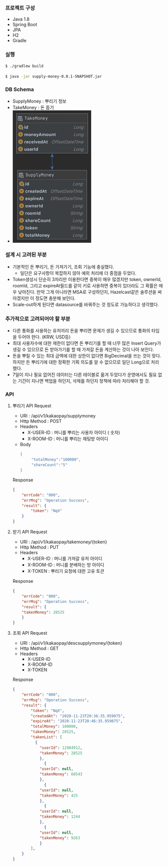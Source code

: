 ### 프로젝트 구성
- Java 1.8
- Spring Boot
- JPA
- H2
- Gradle

### 실행
```bash
$ ./gradlew build

$ java -jar supply-money-0.0.1-SNAPSHOT.jar
```

### DB Schema
- SupplyMoney : 뿌리기 정보
- TakeMoney : 돈 줍기
- ![schema](./schema.png)
### 설계 시 고려된 부분
- 기본적인 돈 뿌리기, 돈 가져가기, 조회 기능에 충실했다.
    - 일단은 요구사항이 복잡하지 않아 예외 처리에 더 중점을 두었다.
- Token생성시 단순히 3자리만 이용한다면 중복이 매우 많겠지만 token, ownerId, roomId, 그리고 expireAt필드를 같이 키로 사용하면 중복이 있더라도 그 확률은 매우 낮아진다. 만약 그게 아니라면 MSA로 구성하던지, Hazelcast같은 솔루션을 써야겠지만 이 정도면 충분해 보인다.
- Scale-out하게 된다면 datasource를 바꿔주는 것 정도로 가능하다고 생각했다.

### 추가적으로 고려되어야 할 부분
- 다른 통화를 사용하는 유저끼리 돈을 뿌리면 문제가 생길 수 있으므로 통화의 타입을 두어야 한다. (KRW, USD등)
- 최대 사용자수에 대한 제한이 없다면 돈 뿌리기를 할 때 너무 많은 Insert Query가 생길 수 있으므로 돈 받아가기를 할 때 가져갈 돈을 계산하는 것이 나아 보인다.
- 돈을 뿌릴 수 있는 최대 금액에 대한 상한이 없다면 BigDecimal을 쓰는 것이 맞다. 하지만 돈 뿌리기에 대한 정확한 기획 의도를 알 수 없으므로 일단 Long으로 처리 했다.
- 7일이 지나 필요 없어진 데이터는 다른 테이블로 옮겨 두었다가 운영에서도 필요 없는 기간이 지나면 백업을 하던지, 삭제를 하던지 정책에 따라 처리해야 할 것.

### API
1. 뿌리기 API
    Request
    - URI : /api/v1/kakaopay/supplymoney
    - Http Method : POST
    - Headers
        - X-USER-ID : 머니를 뿌리는 사용자 아이디 ( 숫자)
        - X-ROOM-ID : 머니를 뿌리는 채팅방 아이디
    - Body
        ```cpp
        {
        	 "totalMoney":"100000",
        	 "shareCount":"5"
        }
        ```

    Response
    ```json
    {
    	"errCode": "000",
    	"errMsg": "Operation Success",
    	"result": {
    		"token": "NqX"
    	}
    }
    ```

2. 받기 API
    Request
    - URI : /api/v1/kakaopay/takemoney/{token}
    - Http Method : PUT
    - Headers
        - X-USER-ID : 머니를 가져갈 유저 아이디
        - X-ROOM-ID : 머니를 분배하는 방 아이디
        - X-TOKEN : 뿌리기 요청에 대한 고유 토큰

    Response
    ```json
    {
    	"errCode": "000",
    	"errMsg": "Operation Success",
    	"result": {
    	"takenMoney": 28525
    	}
    }
    ```

3. 조회 API
    Request
    - URI : /api/v1/kakaopay/descsupplymoney/{token}
    - Http Method : GET
    - Headers
        - X-USER-ID
        - X-ROOM-ID
        - X-TOKEN

    Response
    ```json
    {
    	"errCode": "000",
    	"errMsg": "Operation Success",
    	"result": {
    		"token": "NqX",
    		"createdAt": "2020-11-23T20:36:35.959075",
    		"expireAt": "2020-11-23T20:46:35.959075",
    		"totalMoney": 100000,
    		"takenMoney": 28525,
    		"takenList": [
    		  {
    			"userId": 12984912,
    			"takenMoney": 28525
    			},
    			  {
    			"userId": null,
    			"takenMoney": 60543
    			},
    			  {
    			"userId": null,
    			"takenMoney": 425
    			},
    			  {
    			"userId": null,
    			"takenMoney": 1244
    			},
    			  {
    			"userId": null,
    			"takenMoney": 9263
    			}
    		],
    	}
    }
    ```